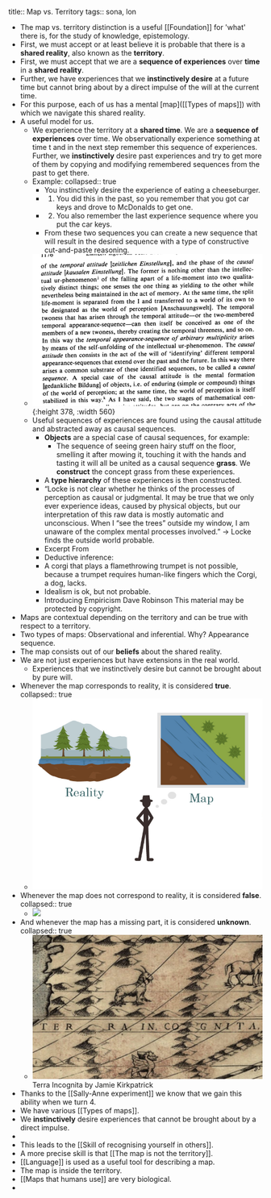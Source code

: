 title:: Map vs. Territory
tags:: sona, lon

- The map vs. territory distinction is a useful [[Foundation]]  for 'what' there is, for the study of knowledge, epistemology.
- First, we must accept or at least believe it is probable that there is a **shared reality**, also known as the **territory**.
- First, we must accept that we are a **sequence of experiences** over **time** in a **shared reality**.
- Further, we have experiences that we **instinctively desire** at a future time but cannot bring about by a direct impulse of the will at the current time.
- For this purpose, each of us has a mental [map]([[Types of maps]]) with which we navigate this shared reality.
- A useful model for us.
	- We experience the territory at a **shared time**. We are a **sequence of experiences** over time. We observationally experience something at time t and in the next step remember this sequence of experiences. Further, we **instinctively** desire past experiences and try to get more of them by copying and modifying remembered sequences from the past to get there.
	- Example:
	  collapsed:: true
		- You instinctively desire the experience of eating a cheeseburger.
		- 1. You did this in the past, so you remember that you got car keys and drove to McDonalds to get one.
		- 2. You also remember the last experience sequence where you put the car keys.
		- From these two sequences you can create a new sequence that will result in the desired sequence with a type of constructive cut-and-paste reasoning.
	- ![image.png](../assets/image_1660062004291_0.png){:height 378, :width 560}
	- Useful sequences of experiences are found using the causal attitude and abstracted away as causal sequences.
		- **Objects** are a special case of causal sequences, for example:
			- The sequence of seeing green hairy stuff on the floor, smelling it after mowing it, touching it with the hands and tasting it will all be united as a causal sequence **grass**. We **construct** the concept grass from these experiences.
		- A **type hierarchy** of these experiences is then constructed.
		- “Locke is not clear whether he thinks of the processes of perception as causal or judgmental. It may be true that we only ever experience ideas, caused by physical objects, but our interpretation of this raw data is mostly automatic and unconscious. When I “see the trees” outside my window, I am unaware of the complex mental processes involved.” -> Locke finds the outside world probable.
		- Excerpt From
		- Deductive inference:
		- A corgi that plays a flamethrowing trumpet is not possible, because a trumpet requires human-like fingers which the Corgi, a dog, lacks.
		- Idealism is ok, but not probable.
		- Introducing Empiricism
		  Dave Robinson
		  This material may be protected by copyright.
- Maps are contextual depending on the territory and can be true with respect to a territory.
- Two types of maps: Observational and inferential. Why? Appearance sequence.
- The map consists out of our **beliefs** about the shared reality.
- We are not just experiences but have extensions in the real world.
	- Experiences that we instinctively desire but cannot be brought about by pure will.
- Whenever the map corresponds to reality, it is considered **true**.
  collapsed:: true
	- ![image.png](../assets/image_1657314237434_0.png)
- Whenever the map does not correspond to reality, it is considered **false**.
  collapsed:: true
	- ![](http://wiki.lesswrong.com/mediawiki/images/f/f0/F.jpg)
- And whenever the map has a missing part, it is considered **unknown**.
  collapsed:: true
	- ![image.png](../assets/image_1657314502291_0.png)
	  Terra Incognita by Jamie Kirkpatrick
- Thanks to the [[Sally-Anne experiment]] we know that we gain this ability when we turn 4.
- We have various [[Types of maps]].
- We **instinctively** desire experiences that cannot be brought about by a direct impulse.
-
- This leads to the [[Skill of recognising yourself in others]].
- A more precise skill is that [[The map is not the territory]].
- [[Language]] is used as a useful tool for describing a map.
- The map is inside the territory.
- [[Maps that humans use]] are very biological.
-